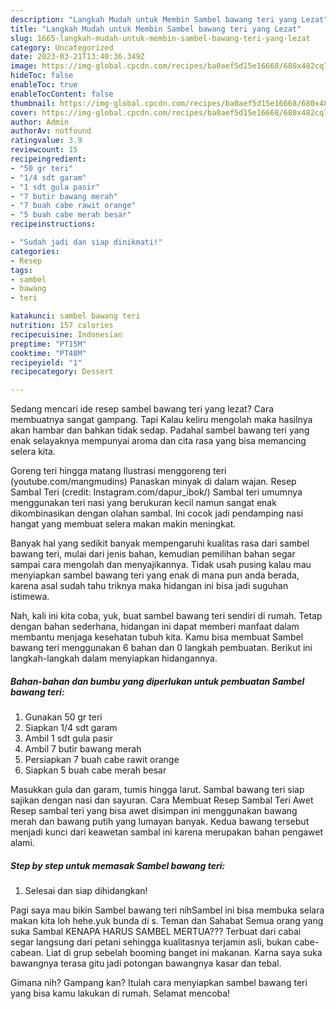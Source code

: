 ```yaml
---
description: "Langkah Mudah untuk Membin Sambel bawang teri yang Lezat"
title: "Langkah Mudah untuk Membin Sambel bawang teri yang Lezat"
slug: 1665-langkah-mudah-untuk-membin-sambel-bawang-teri-yang-lezat
category: Uncategorized
date: 2023-03-21T13:40:36.349Z
image: https://img-global.cpcdn.com/recipes/ba0aef5d15e16668/680x482cq70/sambel-bawang-teri-foto-resep-utama.jpg
hideToc: false
enableToc: true
enableTocContent: false
thumbnail: https://img-global.cpcdn.com/recipes/ba0aef5d15e16668/680x482cq70/sambel-bawang-teri-foto-resep-utama.jpg
cover: https://img-global.cpcdn.com/recipes/ba0aef5d15e16668/680x482cq70/sambel-bawang-teri-foto-resep-utama.jpg
author: Admin
authorAv: notfound
ratingvalue: 3.9
reviewcount: 15
recipeingredient:
- "50 gr teri"
- "1/4 sdt garam"
- "1 sdt gula pasir"
- "7 butir bawang merah"
- "7 buah cabe rawit orange"
- "5 buah cabe merah besar"
recipeinstructions:

- "Sudah jadi dan siap dinikmati!"
categories:
- Resep
tags:
- sambel
- bawang
- teri

katakunci: sambel bawang teri 
nutrition: 157 calories
recipecuisine: Indonesian
preptime: "PT15M"
cooktime: "PT48M"
recipeyield: "1"
recipecategory: Dessert

---
```



Sedang mencari ide resep sambel bawang teri yang lezat? Cara membuatnya sangat gampang. Tapi Kalau keliru mengolah maka hasilnya akan hambar dan bahkan tidak sedap. Padahal sambel bawang teri yang enak selayaknya mempunyai aroma dan cita rasa yang bisa memancing selera kita.


Goreng teri hingga matang Ilustrasi menggoreng teri (youtube.com/mangmudins) Panaskan minyak di dalam wajan. Resep Sambal Teri (credit: Instagram.com/dapur_ibok/) Sambal teri umumnya menggunakan teri nasi yang berukuran kecil namun sangat enak dikombinasikan dengan olahan sambal. Ini cocok jadi pendamping nasi hangat yang membuat selera makan makin meningkat.

Banyak hal yang sedikit banyak mempengaruhi kualitas rasa dari sambel bawang teri, mulai dari jenis bahan, kemudian pemilihan bahan segar sampai cara mengolah dan menyajikannya. Tidak usah pusing kalau mau menyiapkan sambel bawang teri yang enak di mana pun anda berada, karena asal sudah tahu triknya maka hidangan ini bisa jadi suguhan istimewa.


Nah, kali ini kita coba, yuk, buat sambel bawang teri sendiri di rumah. Tetap dengan bahan sederhana, hidangan ini dapat memberi manfaat dalam membantu menjaga kesehatan tubuh kita. Kamu bisa membuat Sambel bawang teri menggunakan 6 bahan dan 0 langkah pembuatan. Berikut ini langkah-langkah dalam menyiapkan hidangannya.

<!--inarticleads1-->

##### Bahan-bahan dan bumbu yang diperlukan untuk pembuatan Sambel bawang teri:

1. Gunakan 50 gr teri
1. Siapkan 1/4 sdt garam
1. Ambil 1 sdt gula pasir
1. Ambil 7 butir bawang merah
1. Persiapkan 7 buah cabe rawit orange
1. Siapkan 5 buah cabe merah besar


Masukkan gula dan garam, tumis hingga larut. Sambal bawang teri siap sajikan dengan nasi dan sayuran. Cara Membuat Resep Sambal Teri Awet Resep sambal teri yang bisa awet disimpan ini menggunakan bawang merah dan bawang putih yang lumayan banyak. Kedua bawang tersebut menjadi kunci dari keawetan sambal ini karena merupakan bahan pengawet alami. 

<!--inarticleads2-->

##### Step by step untuk memasak Sambel bawang teri:


1. Selesai dan siap dihidangkan!

Pagi saya mau bikin Sambel bawang teri nihSambel ini bisa membuka selara makan kita loh hehe.yuk bunda di s. Teman dan Sahabat Semua orang yang suka Sambal KENAPA HARUS SAMBEL MERTUA??? Terbuat dari cabai segar langsung dari petani sehingga kualitasnya terjamin asli, bukan cabe-cabean. Liat di grup sebelah booming banget ini makanan. Karna saya suka bawangnya terasa gitu jadi potongan bawangnya kasar dan tebal. 

Gimana nih? Gampang kan? Itulah cara menyiapkan sambel bawang teri yang bisa kamu lakukan di rumah. Selamat mencoba!
